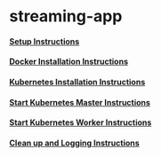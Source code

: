 # streaming-app

#### [Setup Instructions](./Rpi_Setup.md)
#### [Docker Installation Instructions](./Install_Docker.md)

#### [Kubernetes Installation Instructions](./Install_Kubernetes.md)
#### [Start Kubernetes Master Instructions](./Master.md)
#### [Start Kubernetes Worker Instructions](./Worker.md)

#### [Clean up and Logging Instructions](./Install_Docker.md)

